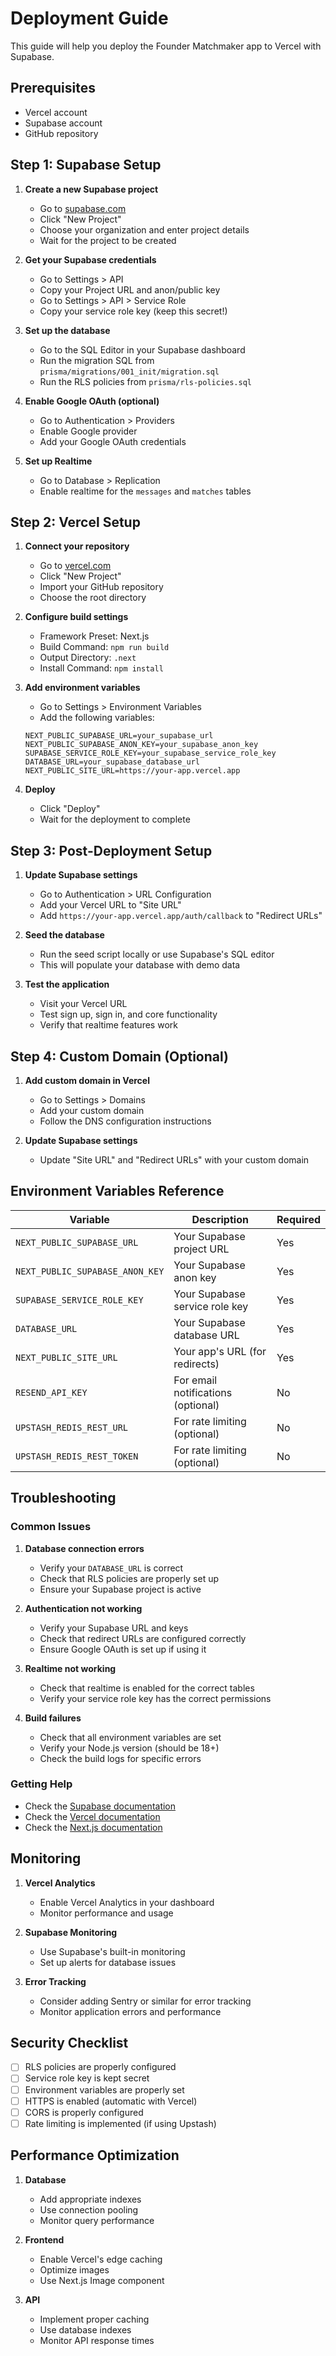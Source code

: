 # Deployment Guide

This guide will help you deploy the Founder Matchmaker app to Vercel with Supabase.

## Prerequisites

- Vercel account
- Supabase account
- GitHub repository

## Step 1: Supabase Setup

1. **Create a new Supabase project**
   - Go to [supabase.com](https://supabase.com)
   - Click "New Project"
   - Choose your organization and enter project details
   - Wait for the project to be created

2. **Get your Supabase credentials**
   - Go to Settings > API
   - Copy your Project URL and anon/public key
   - Go to Settings > API > Service Role
   - Copy your service role key (keep this secret!)

3. **Set up the database**
   - Go to the SQL Editor in your Supabase dashboard
   - Run the migration SQL from `prisma/migrations/001_init/migration.sql`
   - Run the RLS policies from `prisma/rls-policies.sql`

4. **Enable Google OAuth (optional)**
   - Go to Authentication > Providers
   - Enable Google provider
   - Add your Google OAuth credentials

5. **Set up Realtime**
   - Go to Database > Replication
   - Enable realtime for the `messages` and `matches` tables

## Step 2: Vercel Setup

1. **Connect your repository**
   - Go to [vercel.com](https://vercel.com)
   - Click "New Project"
   - Import your GitHub repository
   - Choose the root directory

2. **Configure build settings**
   - Framework Preset: Next.js
   - Build Command: `npm run build`
   - Output Directory: `.next`
   - Install Command: `npm install`

3. **Add environment variables**
   - Go to Settings > Environment Variables
   - Add the following variables:

   ```
   NEXT_PUBLIC_SUPABASE_URL=your_supabase_url
   NEXT_PUBLIC_SUPABASE_ANON_KEY=your_supabase_anon_key
   SUPABASE_SERVICE_ROLE_KEY=your_supabase_service_role_key
   DATABASE_URL=your_supabase_database_url
   NEXT_PUBLIC_SITE_URL=https://your-app.vercel.app
   ```

4. **Deploy**
   - Click "Deploy"
   - Wait for the deployment to complete

## Step 3: Post-Deployment Setup

1. **Update Supabase settings**
   - Go to Authentication > URL Configuration
   - Add your Vercel URL to "Site URL"
   - Add `https://your-app.vercel.app/auth/callback` to "Redirect URLs"

2. **Seed the database**
   - Run the seed script locally or use Supabase's SQL editor
   - This will populate your database with demo data

3. **Test the application**
   - Visit your Vercel URL
   - Test sign up, sign in, and core functionality
   - Verify that realtime features work

## Step 4: Custom Domain (Optional)

1. **Add custom domain in Vercel**
   - Go to Settings > Domains
   - Add your custom domain
   - Follow the DNS configuration instructions

2. **Update Supabase settings**
   - Update "Site URL" and "Redirect URLs" with your custom domain

## Environment Variables Reference

| Variable | Description | Required |
|----------|-------------|----------|
| `NEXT_PUBLIC_SUPABASE_URL` | Your Supabase project URL | Yes |
| `NEXT_PUBLIC_SUPABASE_ANON_KEY` | Your Supabase anon key | Yes |
| `SUPABASE_SERVICE_ROLE_KEY` | Your Supabase service role key | Yes |
| `DATABASE_URL` | Your Supabase database URL | Yes |
| `NEXT_PUBLIC_SITE_URL` | Your app's URL (for redirects) | Yes |
| `RESEND_API_KEY` | For email notifications (optional) | No |
| `UPSTASH_REDIS_REST_URL` | For rate limiting (optional) | No |
| `UPSTASH_REDIS_REST_TOKEN` | For rate limiting (optional) | No |

## Troubleshooting

### Common Issues

1. **Database connection errors**
   - Verify your `DATABASE_URL` is correct
   - Check that RLS policies are properly set up
   - Ensure your Supabase project is active

2. **Authentication not working**
   - Verify your Supabase URL and keys
   - Check that redirect URLs are configured correctly
   - Ensure Google OAuth is set up if using it

3. **Realtime not working**
   - Check that realtime is enabled for the correct tables
   - Verify your service role key has the correct permissions

4. **Build failures**
   - Check that all environment variables are set
   - Verify your Node.js version (should be 18+)
   - Check the build logs for specific errors

### Getting Help

- Check the [Supabase documentation](https://supabase.com/docs)
- Check the [Vercel documentation](https://vercel.com/docs)
- Check the [Next.js documentation](https://nextjs.org/docs)

## Monitoring

1. **Vercel Analytics**
   - Enable Vercel Analytics in your dashboard
   - Monitor performance and usage

2. **Supabase Monitoring**
   - Use Supabase's built-in monitoring
   - Set up alerts for database issues

3. **Error Tracking**
   - Consider adding Sentry or similar for error tracking
   - Monitor application errors and performance

## Security Checklist

- [ ] RLS policies are properly configured
- [ ] Service role key is kept secret
- [ ] Environment variables are properly set
- [ ] HTTPS is enabled (automatic with Vercel)
- [ ] CORS is properly configured
- [ ] Rate limiting is implemented (if using Upstash)

## Performance Optimization

1. **Database**
   - Add appropriate indexes
   - Use connection pooling
   - Monitor query performance

2. **Frontend**
   - Enable Vercel's edge caching
   - Optimize images
   - Use Next.js Image component

3. **API**
   - Implement proper caching
   - Use database indexes
   - Monitor API response times
